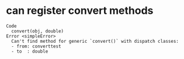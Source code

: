 # can register convert methods

    Code
      convert(obj, double)
    Error <simpleError>
      Can't find method for generic `convert()` with dispatch classes:
      - from: converttest
      - to  : double

